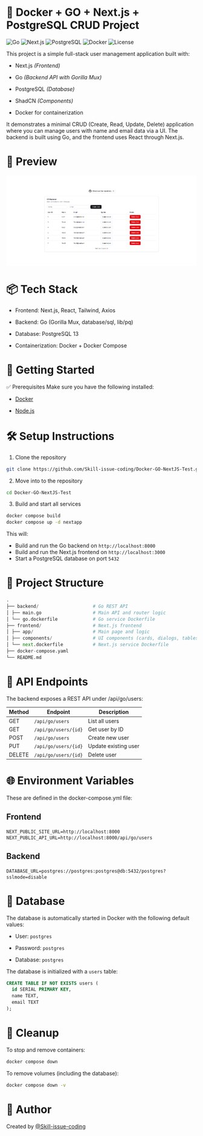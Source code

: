 # 🐳 Docker + GO + Next.js + PostgreSQL CRUD Project

![Go](https://img.shields.io/badge/Go-1.23-blue?logo=go)
![Next.js](https://img.shields.io/badge/Next.js-15-black?logo=next.js)
![PostgreSQL](https://img.shields.io/badge/PostgreSQL-13-blue?logo=postgresql)
![Docker](https://img.shields.io/badge/Docker-Compose-blue?logo=docker)
![License](https://img.shields.io/badge/License-MIT-green)

This project is a simple full-stack user management application built with:

- Next.js _(Frontend)_

- Go _(Backend API with Gorilla Mux)_

- PostgreSQL _(Database)_

- ShadCN _(Components)_

- Docker for containerization

It demonstrates a minimal CRUD (Create, Read, Update, Delete) application where you can manage users with name and email data via a UI. The backend is built using Go, and the frontend uses React through Next.js.

# 📸 Preview

![preview img](assets/Preview.png)

# 📦 Tech Stack

- Frontend: Next.js, React, Tailwind, Axios

- Backend: Go (Gorilla Mux, database/sql, lib/pq)

- Database: PostgreSQL 13

- Containerization: Docker + Docker Compose

# 🚀 Getting Started

✅ Prerequisites
Make sure you have the following installed:

- [Docker](https://www.docker.com/products/docker-desktop)

- [Node.js](https://nodejs.org/en)

# 🛠️ Setup Instructions

1. Clone the repository

```bash
git clone https://github.com/Skill-issue-coding/Docker-GO-NextJS-Test.git

```

2. Move into to the repository

```bash
cd Docker-GO-NextJS-Test
```

3. Build and start all services

```bash
docker compose build
docker compose up -d nextapp
```

This will:

- Build and run the Go backend on `http://localhost:8000`
- Build and run the Next.js frontend on `http://localhost:3000`
- Start a PostgreSQL database on port `5432`

# 🧩 Project Structure

```python
.
├── backend/                    # Go REST API
│ ├── main.go                   # Main API and router logic
│ └── go.dockerfile             # Go service Dockerfile
├── frontend/                   # Next.js frontend
│ ├── app/                      # Main page and logic
│ ├── components/               # UI components (cards, dialogs, tables)
│ └── next.dockerfile           # Next.js service Dockerfile
├── docker-compose.yaml
└── README.md
```

# 🔧 API Endpoints

The backend exposes a REST API under /api/go/users:

| Method | Endpoint             | Description          |
| ------ | -------------------- | -------------------- |
| GET    | `/api/go/users`      | List all users       |
| GET    | `/api/go/users/{id}` | Get user by ID       |
| POST   | `/api/go/users`      | Create new user      |
| PUT    | `/api/go/users/{id}` | Update existing user |
| DELETE | `/api/go/users/{id}` | Delete user          |

# 🌐 Environment Variables

These are defined in the docker-compose.yml file:

## Frontend

```env
NEXT_PUBLIC_SITE_URL=http://localhost:8000
NEXT_PUBLIC_API_URL=http://localhost:8000/api/go/users
```

## Backend

```env
DATABASE_URL=postgres://postgres:postgres@db:5432/postgres?sslmode=disable
```

# 💾 Database

The database is automatically started in Docker with the following default values:

- User: `postgres`

- Password: `postgres`

- Database: `postgres`

The database is initialized with a `users` table:

```sql
CREATE TABLE IF NOT EXISTS users (
  id SERIAL PRIMARY KEY,
  name TEXT,
  email TEXT
);
```

# 🧹 Cleanup

To stop and remove containers:

```bash
docker compose down
```

To remove volumes (including the database):

```bash
docker compose down -v
```

# 👤 Author

Created by [@Skill-issue-coding](https://github.com/Skill-issue-coding)
